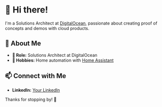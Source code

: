 # 👋 Hi there!

I'm a Solutions Architect at [DigitalOcean](https://www.digitalocean.com), passionate about creating proof of concepts and demos with cloud products. 

## 🌟 About Me

- **💼 Role:** Solutions Architect at DigitalOcean
- **🔧 Hobbies:** Home automation with [Home Assistant](https://www.home-assistant.io/)

## 📫 Connect with Me

- **LinkedIn:** [Your LinkedIn](https://www.linkedin.com/in/pearcejack/)

Thanks for stopping by! 🌟

